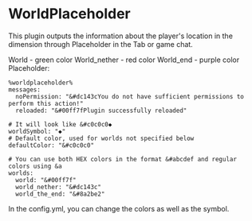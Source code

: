 # WorldPlaceholder

This plugin outputs the information about the player's location in the dimension through Placeholder in the Tab or game chat.

World - green color
World_nether - red color
World_end - purple color
Placeholder:
```
%worldplaceholder%
messages:
  noPermission: "&#dc143cYou do not have sufficient permissions to perform this action!"
  reloaded: "&#00ff7fPlugin successfully reloaded"

# It will look like &#c0c0c0◆
worldSymbol: "◆"
# Default color, used for worlds not specified below
defaultColor: "&#c0c0c0"

# You can use both HEX colors in the format &#abcdef and regular colors using &a
worlds:
  world: "&#00ff7f"
  world_nether: "&#dc143c"
  world_the_end: "&#8a2be2"
```
In the config.yml, you can change the colors as well as the symbol.
